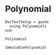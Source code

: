 # Polynomial

```@meta
DocTestSetup = quote
  using Polynomials
end
```

```@docs
Polynomial
```

```@docs
ImmutablePolynomial
```


